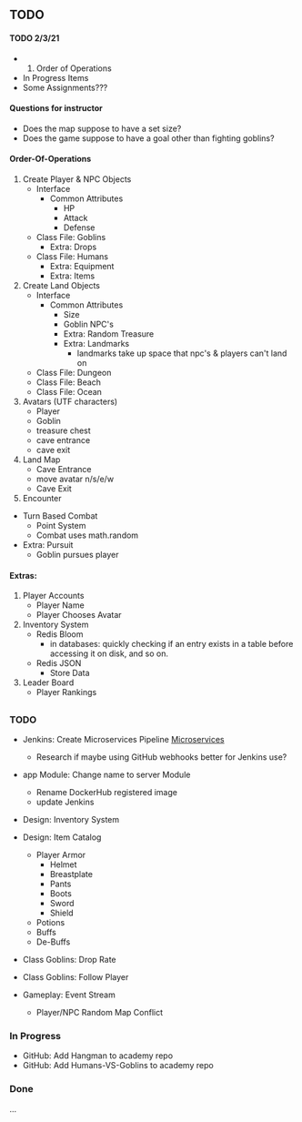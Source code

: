 ## TODO

#### TODO 2/3/21
- 1. Order of Operations
- In Progress Items
- Some Assignments??? 

#### Questions for instructor
- Does the map suppose to have a set size?
- Does the game suppose to have a goal other than fighting goblins?

#### Order-Of-Operations
1. Create Player & NPC Objects
   - Interface
     - Common Attributes
       - HP
       - Attack
       - Defense
   - Class File: Goblins
     - Extra: Drops
   - Class File: Humans
     - Extra: Equipment
     - Extra: Items
2. Create Land Objects
   - Interface
     - Common Attributes
       - Size
       - Goblin NPC's
       - Extra: Random Treasure
       - Extra: Landmarks
         - landmarks take up space that npc's & players can't land on
   - Class File: Dungeon
   - Class File: Beach
   - Class File: Ocean
3. Avatars (UTF characters)
    - Player
    - Goblin
    - treasure chest
    - cave entrance
    - cave exit
4. Land Map
    - Cave Entrance
    - move avatar n/s/e/w
    - Cave Exit
5. Encounter
  - Turn Based Combat
    - Point System
    - Combat uses math.random
  - Extra: Pursuit
    - Goblin pursues player

#### Extras:
1. Player Accounts
   - Player Name
   - Player Chooses Avatar
2. Inventory System
   - Redis Bloom
     - in databases: quickly checking if an entry exists in a table before accessing it on disk, and so on.
   - Redis JSON
     - Store Data
3. Leader Board
   - Player Rankings

##

### TODO

- Jenkins: Create Microservices Pipeline [Microservices](References.md#Microservices)
  - Research if maybe using GitHub webhooks better for Jenkins use?

- app Module: Change name to server Module
  - Rename DockerHub registered image
  - update Jenkins

- Design: Inventory System
- Design: Item Catalog
  - Player Armor
    - Helmet
    - Breastplate
    - Pants
    - Boots
    - Sword
    - Shield
  - Potions
  - Buffs
  - De-Buffs

- Class Goblins: Drop Rate
- Class Goblins: Follow Player

- Gameplay: Event Stream
  - Player/NPC Random Map Conflict
  
### In Progress

- GitHub: Add Hangman to academy repo
- GitHub: Add Humans-VS-Goblins to academy repo

### Done

...